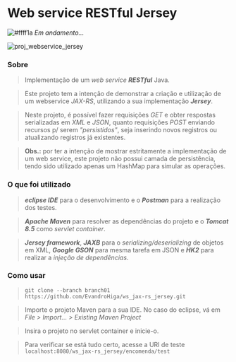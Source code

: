 # Web service RESTful Jersey
![#ffff1a](https://via.placeholder.com/15/ffff1a/000000?text=+) *Em andamento...*

![proj_webservice_jersey](https://user-images.githubusercontent.com/26691091/93001540-1c33ff00-f506-11ea-812f-5c951bd88e96.jpg)

### Sobre
> Implementação de um *web service* ***RESTful*** Java.

> Este projeto tem a intenção de demonstrar a criação e utilização de um webservice *JAX-RS*, utilizando a sua implementação ***Jersey***.

> Neste projeto, é possível fazer requisições *GET* e obter respostas serializadas em *XML* e *JSON*, quanto requisições *POST* enviando recursos p/ serem *"persistidos"*, seja inserindo novos registros ou atualizando registros já existentes.

> **Obs.:** por ter a intenção de mostrar estritamente a implementação de um web service, este projeto não possui camada de persistência, tendo sido utilizado apenas um HashMap para simular as operações.

### O que foi utilizado
> ***eclipse IDE*** para o desenvolvimento e o ***Postman*** para a realização dos testes.

> ***Apache Maven*** para resolver as dependências do projeto e o ***Tomcat 8.5*** como *servlet container*.

> ***Jersey framework***, ***JAXB*** para o *serializing/deserializing* de objetos em XML, ***Google GSON*** para mesma tarefa em JSON e ***HK2*** para realizar a *injeção de dependências*.

### Como usar
> `git clone --branch branch01 https://github.com/EvandroHiga/ws_jax-rs_jersey.git`

> Importe o projeto Maven para a sua IDE. No caso do eclipse, vá em *File > Import... > Existing Maven Project*

> Insira o projeto no servlet container e inicie-o. 

> Para verificar se está tudo certo, acesse a URI de teste `localhost:8080/ws_jax-rs_jersey/encomenda/test`
